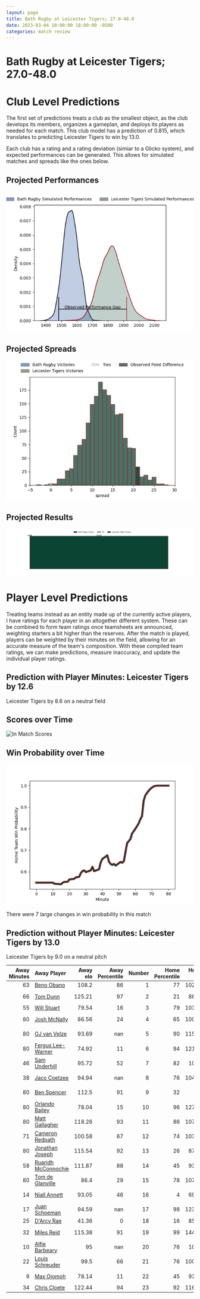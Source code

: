 ```yaml
---  
layout: page  
title: Bath Rugby at Leicester Tigers; 27.0-48.0  
date: 2023-03-04 10:00:00 18:00:00 -0500  
categories: match review  
---
```

# Bath Rugby at Leicester Tigers; 27.0-48.0

# Club Level Predictions


The first set of predictions treats a club as the smallest object, as the club develops its members, organizes a gameplan, and deploys its players as needed for each match. This club model has a prediction of 0.815, which translates to predicting Leicester Tigers to win by 13.0.

Each club has a rating and a rating deviation (simiar to a Glicko system), and expected performances can be generated. This allows for simulated matches and spreads like the ones below.
## Projected Performances


![Projected Performances](plots/performances_2023-03-04-LeicesterTigers-BathRugby.png)
## Projected Spreads


![Projected Spreads](plots/spreads_2023-03-04-LeicesterTigers-BathRugby.png)
## Projected Results


![Projected Results](plots/resultbar_2023-03-04-LeicesterTigers-BathRugby.png)
# Player Level Predictions


Treating teams instead as an entity made up of the currently active players, I have ratings for each player in an altogether different system. These can be combined to form team ratings once teamsheets are announced, weighting starters a bit higher than the reserves. After the match is played, players can be weighted by their minutes on the field, allowing for an accurate measure of the team's composition. With these compiled team ratings, we can make predictions, measure inaccuracy, and update the individual player ratings.
## Prediction with Player Minutes: Leicester Tigers by 12.6


Leicester Tigers by 8.6 on a neutral field
## Scores over Time


![In Match Scores](plots/recap_scores_2023-03-04-LeicesterTigers-BathRugby.png)
## Win Probability over Time


![In Match Predictions](plots/recap_prob_2023-03-04-LeicesterTigers-BathRugby.png)

There were 7 large changes in win probability in this match
## Prediction without Player Minutes: Leicester Tigers by 13.0


Leicester Tigers by 9.0 on a neutral pitch



|   Away Minutes | Away Player                                                           |   Away elo |   Away Percentile |   Number |   Home Percentile |   Home elo | Home Player                                                       |   Home Minutes |
|---------------:|:----------------------------------------------------------------------|-----------:|------------------:|---------:|------------------:|-----------:|:------------------------------------------------------------------|---------------:|
|             63 | [Beno Obano](..//playerfiles//BenoObano_cleaned.md)                   |     108.2  |                86 |        1 |                77 |     102.44 | [Tom West](..//playerfiles//TomWest_cleaned.md)                   |             55 |
|             66 | [Tom Dunn](..//playerfiles//TomDunn_cleaned.md)                       |     125.21 |                97 |        2 |                21 |      86.12 | [Julian Montoya](..//playerfiles//JulianMontoya_cleaned.md)       |             66 |
|             55 | [Will Stuart](..//playerfiles//WillStuart_cleaned.md)                 |      79.54 |                16 |        3 |                79 |     103.64 | [Joe Heyes](..//playerfiles//JoeHeyes_cleaned.md)                 |             58 |
|             80 | [Josh McNally](..//playerfiles//JoshMcNally_cleaned.md)               |      86.56 |                24 |        4 |                65 |     100.85 | [George Martin](..//playerfiles//GeorgeMartin_cleaned.md)         |             80 |
|             80 | [GJ van Velze](..//playerfiles//GJvanVelze_cleaned.md)                |      93.69 |               nan |        5 |                90 |     115.31 | [Cameron Henderson](..//playerfiles//CameronHenderson_cleaned.md) |             80 |
|             80 | [Fergus Lee-Warner](..//playerfiles//FergusLee-Warner_cleaned.md)     |      74.92 |                11 |        6 |                94 |     121.07 | [Hanro Liebenberg](..//playerfiles//HanroLiebenberg_cleaned.md)   |             52 |
|             46 | [Sam Underhill](..//playerfiles//SamUnderhill_cleaned.md)             |      95.72 |                52 |        7 |                82 |     107.9  | [Tommy Reffell](..//playerfiles//TommyReffell_cleaned.md)         |             58 |
|             38 | [Jaco Coetzee](..//playerfiles//JacoCoetzee_cleaned.md)               |      94.94 |               nan |        8 |                76 |     104.72 | [Jasper Wiese](..//playerfiles//JasperWiese_cleaned.md)           |             80 |
|             80 | [Ben Spencer](..//playerfiles//BenSpencer_cleaned.md)                 |     112.5  |                91 |        9 |                32 |      89    | [Ben Youngs](..//playerfiles//BenYoungs_cleaned.md)               |             71 |
|             80 | [Orlando Bailey](..//playerfiles//OrlandoBailey_cleaned.md)           |      78.04 |                15 |       10 |                96 |     127.81 | [Handre Pollard](..//playerfiles//HandrePollard_cleaned.md)       |             66 |
|             80 | [Matt Gallagher](..//playerfiles//MattGallagher_cleaned.md)           |     118.26 |                93 |       11 |                86 |     107.99 | [Harry Simmons](..//playerfiles//HarrySimmons_cleaned.md)         |             80 |
|             71 | [Cameron Redpath](..//playerfiles//CameronRedpath_cleaned.md)         |     100.58 |                67 |       12 |                74 |     103.81 | [Jimmy Gopperth](..//playerfiles//JimmyGopperth_cleaned.md)       |             46 |
|             80 | [Jonathan Joseph](..//playerfiles//JonathanJoseph_cleaned.md)         |     115.54 |                92 |       13 |                26 |      87.21 | [Matt Scott](..//playerfiles//MattScott_cleaned.md)               |             80 |
|             58 | [Ruaridh McConnochie](..//playerfiles//RuaridhMcConnochie_cleaned.md) |     111.87 |                88 |       14 |                45 |      93.24 | [Harry Potter](..//playerfiles//HarryPotter_cleaned.md)           |             80 |
|             80 | [Tom de Glanville](..//playerfiles//TomdeGlanville_cleaned.md)        |      86.4  |                29 |       15 |                78 |     107.13 | [Mike Brown](..//playerfiles//MikeBrown_cleaned.md)               |             80 |
|             14 | [Niall Annett](..//playerfiles//NiallAnnett_cleaned.md)               |      93.05 |                46 |       16 |                 4 |      69.21 | [Charlie Clare](..//playerfiles//CharlieClare_cleaned.md)         |             14 |
|             17 | [Juan Schoeman](..//playerfiles//JuanSchoeman_cleaned.md)             |      94.59 |               nan |       17 |                98 |     123.39 | [Francois van Wyk](..//playerfiles//FrancoisvanWyk_cleaned.md)    |             25 |
|             25 | [D'Arcy Rae](..//playerfiles//D'ArcyRae_cleaned.md)                   |      41.36 |                 0 |       18 |                16 |      85.03 | [Will Hurd](..//playerfiles//WillHurd_cleaned.md)                 |             22 |
|             32 | [Miles Reid](..//playerfiles//MilesReid_cleaned.md)                   |     115.38 |                91 |       19 |                99 |     144.12 | [Harry Wells](..//playerfiles//HarryWells_cleaned.md)             |             22 |
|             10 | [Alfie Barbeary](..//playerfiles//AlfieBarbeary_cleaned.md)           |      95    |               nan |       20 |                76 |     104.9  | [Olly Cracknell](..//playerfiles//OllyCracknell_cleaned.md)       |             28 |
|             22 | [Louis Schreuder](..//playerfiles//LouisSchreuder_cleaned.md)         |      99.5  |                66 |       21 |                76 |     100.27 | [Tom Whiteley](..//playerfiles//TomWhiteley_cleaned.md)           |              9 |
|              9 | [Max Ojomoh](..//playerfiles//MaxOjomoh_cleaned.md)                   |      78.14 |                11 |       22 |                45 |      93.82 | [Charlie Atkinson](..//playerfiles//CharlieAtkinson_cleaned.md)   |             14 |
|             34 | [Chris Cloete](..//playerfiles//ChrisCloete_cleaned.md)               |     122.44 |                94 |       23 |                92 |     116.23 | [Guy Porter](..//playerfiles//GuyPorter_cleaned.md)               |             34 |

